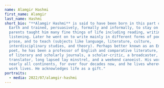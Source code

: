 ```yaml
---
name: Alamgir Hashmi
first_name: Alamgir
last_name: Hashmi
short_bio: "**Alamgir Hashmi** is said to have been born in this part of Planet
  Earth and trained, persuasively, formally and informally, to stay on here. His
  parents taught him many fine things of life including reading, writing, and
  listening. Later he went on to write mainly in different forms of poetry and
  prose, and to teach (subjects like language, literature, culture,
  interdisciplinary studies, and theory). Perhaps better known as an English
  poet, he has been a professor of English and comparative literature, an editor
  of literary and scholarly journals, a scholar-critic, a broadcaster, a
  translator, long lapsed lay minstrel, and a weekend canoeist. His work spans
  nearly all continents, for over four decades now, and he lives wherever his
  work lives. He acknowledges life as a gift."
portraits:
  - media: 2022/07/alamgir-hashmi
---
```

